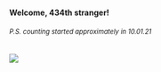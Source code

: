 #### Welcome, 434th stranger!

###### <sup>P.S. counting started approximately in 10.01.21</sup>

<img src="https://kraftwerk28.pp.ua/vcnt.png"></img>
